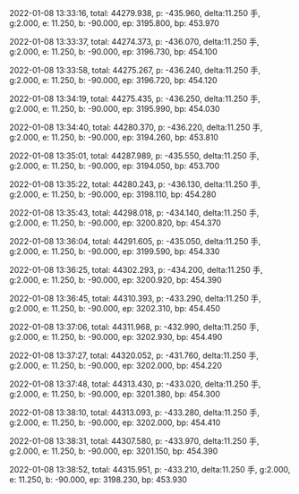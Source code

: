 2022-01-08 13:33:16, total: 44279.938, p: -435.960, delta:11.250 手, g:2.000, e: 11.250, b: -90.000, ep: 3195.800, bp: 453.970

2022-01-08 13:33:37, total: 44274.373, p: -436.070, delta:11.250 手, g:2.000, e: 11.250, b: -90.000, ep: 3196.730, bp: 454.100

2022-01-08 13:33:58, total: 44275.267, p: -436.240, delta:11.250 手, g:2.000, e: 11.250, b: -90.000, ep: 3196.720, bp: 454.120

2022-01-08 13:34:19, total: 44275.435, p: -436.250, delta:11.250 手, g:2.000, e: 11.250, b: -90.000, ep: 3195.990, bp: 454.030

2022-01-08 13:34:40, total: 44280.370, p: -436.220, delta:11.250 手, g:2.000, e: 11.250, b: -90.000, ep: 3194.260, bp: 453.810

2022-01-08 13:35:01, total: 44287.989, p: -435.550, delta:11.250 手, g:2.000, e: 11.250, b: -90.000, ep: 3194.050, bp: 453.700

2022-01-08 13:35:22, total: 44280.243, p: -436.130, delta:11.250 手, g:2.000, e: 11.250, b: -90.000, ep: 3198.110, bp: 454.280

2022-01-08 13:35:43, total: 44298.018, p: -434.140, delta:11.250 手, g:2.000, e: 11.250, b: -90.000, ep: 3200.820, bp: 454.370

2022-01-08 13:36:04, total: 44291.605, p: -435.050, delta:11.250 手, g:2.000, e: 11.250, b: -90.000, ep: 3199.590, bp: 454.330

2022-01-08 13:36:25, total: 44302.293, p: -434.200, delta:11.250 手, g:2.000, e: 11.250, b: -90.000, ep: 3200.920, bp: 454.390

2022-01-08 13:36:45, total: 44310.393, p: -433.290, delta:11.250 手, g:2.000, e: 11.250, b: -90.000, ep: 3202.310, bp: 454.450

2022-01-08 13:37:06, total: 44311.968, p: -432.990, delta:11.250 手, g:2.000, e: 11.250, b: -90.000, ep: 3202.930, bp: 454.490

2022-01-08 13:37:27, total: 44320.052, p: -431.760, delta:11.250 手, g:2.000, e: 11.250, b: -90.000, ep: 3202.000, bp: 454.220

2022-01-08 13:37:48, total: 44313.430, p: -433.020, delta:11.250 手, g:2.000, e: 11.250, b: -90.000, ep: 3201.380, bp: 454.300

2022-01-08 13:38:10, total: 44313.093, p: -433.280, delta:11.250 手, g:2.000, e: 11.250, b: -90.000, ep: 3202.000, bp: 454.410

2022-01-08 13:38:31, total: 44307.580, p: -433.970, delta:11.250 手, g:2.000, e: 11.250, b: -90.000, ep: 3201.150, bp: 454.390

2022-01-08 13:38:52, total: 44315.951, p: -433.210, delta:11.250 手, g:2.000, e: 11.250, b: -90.000, ep: 3198.230, bp: 453.930